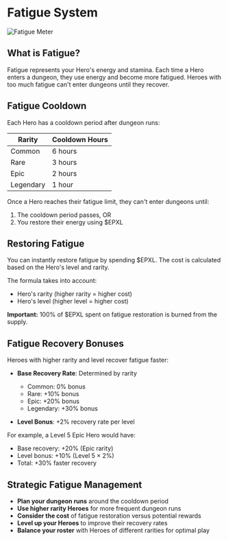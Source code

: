# Fatigue System

![Fatigue Meter](https://placeholder.com/wp-content/uploads/2018/10/placeholder.png)

## What is Fatigue?

Fatigue represents your Hero's energy and stamina. Each time a Hero enters a dungeon, they use energy and become more fatigued. Heroes with too much fatigue can't enter dungeons until they recover.

## Fatigue Cooldown

Each Hero has a cooldown period after dungeon runs:

| Rarity | Cooldown Hours |
|--------|----------------|
| Common | 6 hours |
| Rare | 3 hours |
| Epic | 2 hours |
| Legendary | 1 hour |

Once a Hero reaches their fatigue limit, they can't enter dungeons until:
1. The cooldown period passes, OR
2. You restore their energy using $EPXL

## Restoring Fatigue

You can instantly restore fatigue by spending $EPXL. The cost is calculated based on the Hero's level and rarity.

The formula takes into account:
- Hero's rarity (higher rarity = higher cost)
- Hero's level (higher level = higher cost)

**Important:** 100% of $EPXL spent on fatigue restoration is burned from the supply.

## Fatigue Recovery Bonuses

Heroes with higher rarity and level recover fatigue faster:

- **Base Recovery Rate**: Determined by rarity
  - Common: 0% bonus
  - Rare: +10% bonus
  - Epic: +20% bonus
  - Legendary: +30% bonus

- **Level Bonus**: +2% recovery rate per level

For example, a Level 5 Epic Hero would have:
- Base recovery: +20% (Epic rarity)
- Level bonus: +10% (Level 5 × 2%)
- Total: +30% faster recovery

## Strategic Fatigue Management

- **Plan your dungeon runs** around the cooldown period
- **Use higher rarity Heroes** for more frequent dungeon runs
- **Consider the cost** of fatigue restoration versus potential rewards
- **Level up your Heroes** to improve their recovery rates
- **Balance your roster** with Heroes of different rarities for optimal play